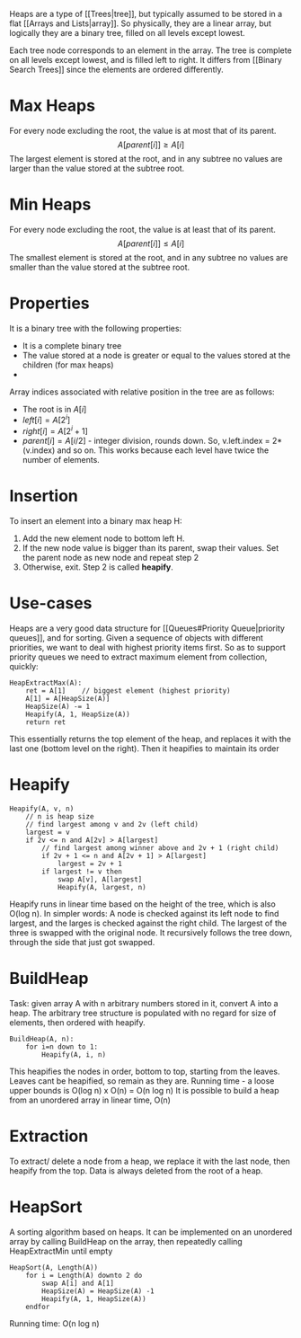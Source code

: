 Heaps are a type of [[Trees|tree]], but typically assumed to be stored in a flat [[Arrays and Lists|array]]. So physically, they are a linear array, but logically they are a binary tree, filled on all levels except lowest.

Each tree node corresponds to an element in the array. The tree is complete on all levels except lowest, and is filled left to right. It differs from [[Binary Search Trees]] since the elements are ordered differently.

# Max Heaps
For every node excluding the root, the value is at most that of its parent. 
$$A[parent[i]] \geq A[i]$$
The largest element is stored at the root, and in any subtree no values are larger than the value stored at the subtree root.

# Min Heaps
For every node excluding the root, the value is at least that of its parent. 
$$A[parent[i]] \leq A[i]$$
The smallest element is stored at the root, and in any subtree no values are smaller than the value stored at the subtree root.

# Properties
It is a binary tree with the following properties:
- It is a complete binary tree
- The value stored at a node is greater or equal to the values stored at the children (for max heaps)
- 
Array indices associated with relative position in the tree are as follows:
- The root is in $A[i]$
- $left[i] = A[2^i]$
- $right[i] = A[2^i + 1]$
- $parent[i] = A[i/2]$ - integer division, rounds down.
So, v.left.index = 2*(v.index) and so on. This works because each level have twice the number of elements.
# Insertion
To insert an element into a binary max heap H:
1) Add the new element node to bottom left H.
2) If the new node value is bigger than its parent, swap their values. Set the parent node as new node and repeat step 2
3) Otherwise, exit.
Step 2 is called **heapify**.

# Use-cases
Heaps are a very good data structure for [[Queues#Priority Queue|priority queues]], and for sorting. Given a sequence of objects with different priorities, we want to deal with highest priority items first. So as to support priority queues we need to extract maximum element from collection, quickly: 
```
HeapExtractMax(A):
	ret = A[1]    // biggest element (highest priority)
	A[1] = A[HeapSize(A)]
	HeapSize(A) -= 1
	Heapify(A, 1, HeapSize(A))
	return ret
```
This essentially returns the top element of the heap, and replaces it with the last one (bottom level on the right). Then it heapifies to maintain its order

# Heapify
```
Heapify(A, v, n)
	// n is heap size
	// find largest among v and 2v (left child)
	largest = v
	if 2v <= n and A[2v] > A[largest]
		// find largest among winner above and 2v + 1 (right child)
		if 2v + 1 <= n and A[2v + 1] > A[largest] 
			largest = 2v + 1
		if largest != v then
			swap A[v], A[largest]
			Heapify(A, largest, n)
```
Heapify runs in linear time based on the height of the tree, which is also O(log n).
In simpler words: A node is checked against its left node to find largest, and the larges is checked against the right child. The largest of the three is swapped with the original node. It recursively follows the tree down, through the side that just got swapped.

# BuildHeap
Task: given array A with n arbitrary numbers stored in it, convert A into a heap. The arbitrary tree structure is populated with no regard for size of elements, then ordered with heapify.
```
BuildHeap(A, n):
	for i=n down to 1:
		Heapify(A, i, n)
```
This heapifies the nodes in order, bottom to top, starting from the leaves. Leaves cant be heapified, so remain as they are.
Running time - a loose upper bounds is O(log n) x O(n) = O(n log n)
It is possible to build a heap from an unordered array in linear time, O(n)

# Extraction
To extract/ delete a node from a heap, we replace it with the last node, then heapify from the top. Data is always deleted from the root of a heap.

# HeapSort
A sorting algorithm based on heaps. It can be implemented on an unordered array by calling BuildHeap on the array, then repeatedly calling HeapExtractMin until empty
```
HeapSort(A, Length(A))
	for i = Length(A) downto 2 do
		swap A[i] and A[1]
		HeapSize(A) = HeapSize(A) -1
		Heapify(A, 1, HeapSize(A))
	endfor
```
Running time: O(n log n)